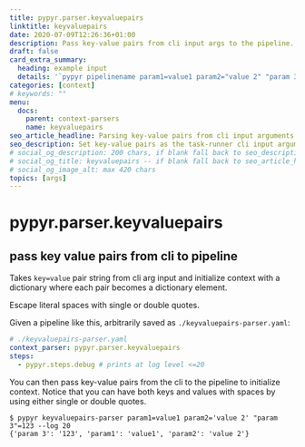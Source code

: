 ```yaml
---
title: pypyr.parser.keyvaluepairs
linktitle: keyvaluepairs
date: 2020-07-09T12:26:36+01:00
description: Pass key-value pairs from cli input args to the pipeline.
draft: false
card_extra_summary:
  heading: example input
  details: '`pypyr pipelinename param1=value1 param2="value 2" "param 3"=value3`'
categories: [context]
# keywords: ""
menu:
  docs:
    parent: context-parsers
    name: keyvaluepairs
seo_article_headline: Parsing key-value pairs from cli input arguments.
seo_description: Set key-value pairs as the task-runner cli input argument to use in the pipeline at run-time.
# social_og_description: 200 chars, if blank fall back to seo_description then description
# social_og_title: keyvaluepairs -- if blank fall back to seo_article_headline > .Title. Max 70 chars
# social_og_image_alt: max 420 chars
topics: [args]
---
```

# pypyr.parser.keyvaluepairs
## pass key value pairs from cli to pipeline
Takes `key=value` pair string from cli arg input and initialize context with a 
dictionary where each pair becomes a dictionary element.

Escape literal spaces with single or double quotes.

Given a pipeline like this, arbitrarily saved as `./keyvaluepairs-parser.yaml`:

```yaml
# ./keyvaluepairs-parser.yaml
context_parser: pypyr.parser.keyvaluepairs
steps:
  - pypyr.steps.debug # prints at log level <=20
```

You can then pass key-value pairs from the cli to the pipeline to initialize 
context. Notice that you can have both keys and values with spaces by using 
either single or double quotes.

```text
$ pypyr keyvaluepairs-parser param1=value1 param2='value 2' "param 3"=123 --log 20
{'param 3': '123', 'param1': 'value1', 'param2': 'value 2'}
```